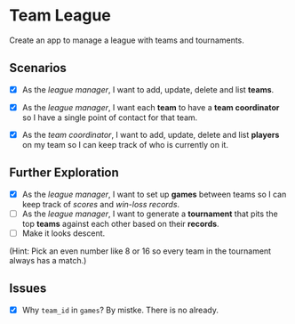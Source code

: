 # Team League #

Create an app to manage a league with teams and tournaments.

## Scenarios ##

- [x] As the *league manager*, I want to add, update, delete and list **teams**.

- [x] As the *league manager*, I want each **team** to have a **team coordinator** so I have a single point of contact for that team.

- [x] As the *team coordinator*, I want to add, update, delete and list **players** on my team so I can keep track of who is currently on it.

## Further Exploration ##

- [x] As the *league manager*, I want to set up **games** between teams so I can keep track of *scores* and *win-loss records*.
- [ ] As the *league manager*, I want to generate a **tournament** that pits the top **teams** against each other based on their **records**.
- [ ] Make it looks descent.

(Hint: Pick an even number like 8 or 16 so every team in the tournament always has a match.)

## Issues ##

- [x] Why `team_id` in `games`? By mistke.  There is no already.
